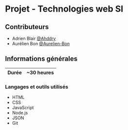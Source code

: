 # Projet - Technologies web SI

## Contributeurs

- Adrien Blair [@Ahddry](https://github.com/Ahddry)
- Aurélien Bon [@Aurelien-Bon](https://github.com/Aurelien-Bon)

## Informations générales

|Durée|~30 heures|
|---  |---       |

### Langages et outils utilisés

- HTML
- CSS
- JavaScript
- Node.js
- JSON
- Git
